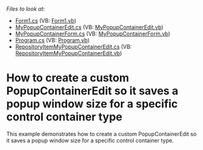 <!-- default file list -->
*Files to look at*:

* [Form1.cs](./CS/TestPersistentRepository/Form1.cs) (VB: [Form1.vb](./VB/TestPersistentRepository/Form1.vb))
* [MyPopupContainerEdit.cs](./CS/TestPersistentRepository/MyPopupContainerEdit.cs) (VB: [MyPopupContainerEdit.vb](./VB/TestPersistentRepository/MyPopupContainerEdit.vb))
* [MyPopupContainerForm.cs](./CS/TestPersistentRepository/MyPopupContainerForm.cs) (VB: [MyPopupContainerForm.vb](./VB/TestPersistentRepository/MyPopupContainerForm.vb))
* [Program.cs](./CS/TestPersistentRepository/Program.cs) (VB: [Program.vb](./VB/TestPersistentRepository/Program.vb))
* [RepositoryItemMyPopupContainerEdit.cs](./CS/TestPersistentRepository/RepositoryItemMyPopupContainerEdit.cs) (VB: [RepositoryItemMyPopupContainerEdit.vb](./VB/TestPersistentRepository/RepositoryItemMyPopupContainerEdit.vb))
<!-- default file list end -->
# How to create a custom PopupContainerEdit so it saves a popup window size  for a specific control container type


<p>This example demonstrates how to create a custom PopupContainerEdit so it saves a popup window size  for a specific control container type.</p>

<br/>


